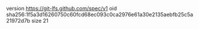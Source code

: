 version https://git-lfs.github.com/spec/v1
oid sha256:1f5a3d16260750c60fcd68ec093c0ca2976e61a30e2135aebfb25c5a21972d7b
size 21
